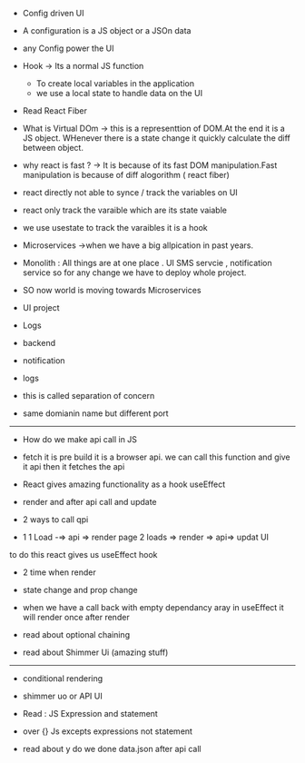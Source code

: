 - Config driven UI
- A configuration is a JS object or a JSOn data
- any Config power the UI

- Hook -> Its a normal JS function
    - To create local variables in the application
    - we use a local state to handle data on the UI

- Read React Fiber
- What is Virtual DOm -> this is a representtion of DOM.At the end it is a JS object. WHenever there is a state change it quickly calculate the diff between object.

- why react is fast ? -> It is because of its fast DOM manipulation.Fast manipulation is because of diff  alogorithm ( react fiber)

- react directly not able to synce / track the variables on UI
- react only track the varaible which are its state vaiable
- we use usestate to track the varaibles it is a hook

- Microservices ->when we have a big allpication in past years.
- Monolith : All things are at one place . UI SMS servcie , notification service so for any change we have to deploy whole project.

- SO now world is moving towards Microservices

- UI project
- Logs
- backend
- notification
- logs

- this is called separation of concern

- same domianin name but different port


---

- How do we make api call in JS
- fetch it is pre build it is a browser api. we can call this function and give it api then it fetches the api 

- React gives amazing functionality as a hook useEffect

- render and after api call and update

- 2 ways to call qpi

- 1 
1 Load -=> api => render page
2 loads => render => api=> updat UI 

to do this react gives us useEffect hook

- 2 time when render
- state change and prop change


- when we have a call back with empty dependancy aray in useEffect it will render once after render

- read about optional chaining

- read about Shimmer Ui (amazing stuff)

---

- conditional rendering
- shimmer uo or API UI

- Read : JS Expression and statement

- over {} Js excepts expressions not statement

- read about y do we done data.json after api call